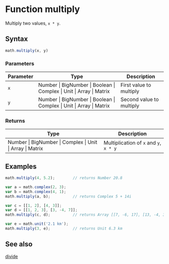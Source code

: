 # Function multiply

Multiply two values, `x * y`.


## Syntax

```js
math.multiply(x, y)
```

### Parameters

Parameter | Type | Description
--------- | ---- | -----------
`x`       | Number &#124; BigNumber &#124; Boolean &#124; Complex &#124; Unit &#124; Array &#124; Matrix | First value to multiply
`y`       | Number &#124; BigNumber &#124; Boolean &#124; Complex &#124; Unit &#124; Array &#124; Matrix | Second value to multiply

### Returns

Type | Description
---- | -----------
Number &#124; BigNumber &#124; Complex &#124; Unit &#124; Array &#124; Matrix | Multiplication of `x` and `y`, `x * y`


## Examples

```js
math.multiply(4, 5.2);        // returns Number 20.8

var a = math.complex(2, 3);
var b = math.complex(4, 1);
math.multiply(a, b);          // returns Complex 5 + 14i

var c = [[1, 2], [4, 3]];
var d = [[1, 2, 3], [3, -4, 7]];
math.multiply(c, d);          // returns Array [[7, -6, 17], [13, -4, 33]]

var e = math.unit('2.1 km');
math.multiply(3, e);          // returns Unit 6.3 km
```


## See also

[divide](divide.md)
